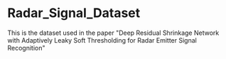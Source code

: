 # Radar_Signal_Dataset
This is the dataset used in the paper "Deep Residual Shrinkage Network with Adaptively Leaky Soft Thresholding for Radar Emitter Signal Recognition"
